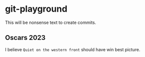 # git-playground

This will be nonsense text to create commits.

## Oscars 2023

I believe `Quiet on the western front` should have win best picture.
